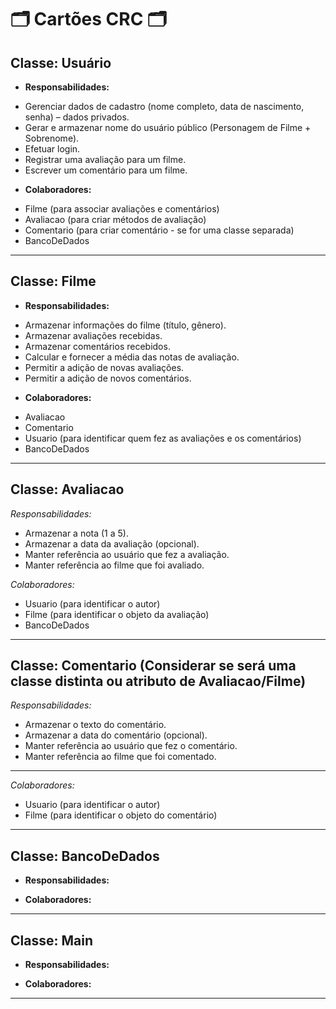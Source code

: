 # 🗂️ Cartões CRC 🗂️

## Classe: Usuário
- **Responsabilidades:**
* Gerenciar dados de cadastro (nome completo, data de nascimento, senha) – dados privados.
* Gerar e armazenar nome do usuário público (Personagem de Filme + Sobrenome).
* Efetuar login.
* Registrar uma avaliação para um filme.
* Escrever um comentário para um filme.
     
- **Colaboradores:**
* Filme (para associar avaliações e comentários)
* Avaliacao (para criar métodos de avaliação)
* Comentario (para criar comentário - se for uma classe separada)
* BancoDeDados 
  
---
## Classe: Filme
- **Responsabilidades:**
* Armazenar informações do filme (título, gênero).
* Armazenar avaliações recebidas.
* Armazenar comentários recebidos.
* Calcular e fornecer a média das notas de avaliação.
* Permitir a adição de novas avaliações.
* Permitir a adição de novos comentários.
    
- **Colaboradores:**
* Avaliacao 
* Comentario 
* Usuario (para identificar quem fez as avaliações e os comentários)
* BancoDeDados 

---
## Classe: Avaliacao

*Responsabilidades:*
* Armazenar a nota (1 a 5).
* Armazenar a data da avaliação (opcional).
* Manter referência ao usuário que fez a avaliação.
* Manter referência ao filme que foi avaliado.

*Colaboradores:*
* Usuario (para identificar o autor)
* Filme (para identificar o objeto da avaliação)
* BancoDeDados

---
## Classe: Comentario (Considerar se será uma classe distinta ou atributo de Avaliacao/Filme)
*Responsabilidades:*
* Armazenar o texto do comentário.
* Armazenar a data do comentário (opcional).
* Manter referência ao usuário que fez o comentário.
* Manter referência ao filme que foi comentado.

---
*Colaboradores:*
* Usuario (para identificar o autor)
* Filme (para identificar o objeto do comentário)
---
## Classe: BancoDeDados
- **Responsabilidades:**
    
- **Colaboradores:**
    
---
## Classe: Main
- **Responsabilidades:**
    
- **Colaboradores:**


---
